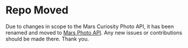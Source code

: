 # Repo Moved

Due to changes in scope to the Mars Curiosity Photo API, it has been renamed and moved to [Mars Photo API](https://github.com/chrisccerami/mars-photo-api). Any new issues or contributions should be made there. Thank you.
